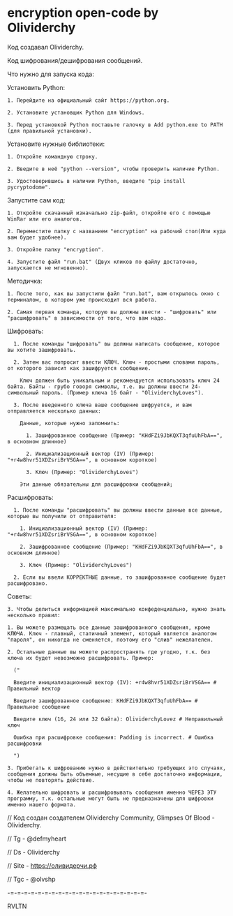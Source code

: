 # encryption open-code by Olividerchy
Код создавал Olividerchy.

Код шифрования/дешифрования сообщений. 

Что нужно для запуска кода:

  Установить Python:
  
    1. Перейдите на официальный сайт https://python.org. 
    
    2. Установите установщик Python для Windows.
    
    3. Перед установкой Python поставьте галочку в Add python.exe to PATH (для правильной установки).
    
  Установите нужные библиотеки:
  
    1. Откройте командную строку.
    
    2. Введите в неё "python --version", чтобы проверить наличие Python.
    
    3. Удостоверившись в наличии Python, введите "pip install pycryptodome". 
    
  Запустите сам код:
  
    1. Откройте скачанный изначально zip-файл, откройте его с помощью WinRar или его аналогов.
    
    2. Переместите папку с названием "encryption" на рабочий стол(Или куда вам будет удобнее).
    
    3. Откройте папку "encryption".
    
    4. Запустите файл "run.bat" (Двух кликов по файлу достаточно, запускается не мгновенно).
    
  Методичка:
  
    1. После того, как вы запустили файл "run.bat", вам открылось окно с терминалом, в котором уже происходит вся работа.
    
    2. Самая первая команда, которую вы должны ввести - "шифровать" или "расшифровать" в зависимости от того, что вам надо.
    
  Шифровать:
    
      1. После команды "шифровать" вы должны написать сообщение, которое вы хотите зашифровать.
      
      2. Затем вас попросит ввести КЛЮЧ. Ключ - простыми словами пароль, от которого зависит как зашифруется сообщение. 
      
        Ключ должен быть уникальным и рекомендуется использовать ключ 24 байта. Байты - грубо говоря символы, т.е. вы должны ввести 24-символьный пароль. (Пример ключа 16 байт - "OlividerchyLoves").
        
      3. После введенного ключа ваше сообщение шифруется, и вам отправляется несколько данных:
      
        Данные, которые нужно запомнить:
        
          1. Зашифрованное сообщение (Пример: "KHdFZi9JbKQXT3qfuUhFbA==", в основном длинное)
          
          2. Инициализационный вектор (IV) (Пример: "+r4w8hvr51XDZsriBrVSGA==", в основном короткое)
          
          3. Ключ (Пример: "OlividerchyLoves")
          
        Эти данные обязательны для расшифровки сообщений;
        
  Расшифровать:
    
      1. После команды "расшифровать" вы должны ввести данные все данные, которые вы получили от отправителя:
      
        1. Инициализационный вектор (IV) (Пример: "+r4w8hvr51XDZsriBrVSGA==", в основном короткое)
        
        2. Зашифрованное сообщение (Пример: "KHdFZi9JbKQXT3qfuUhFbA==", в основном длинное)
        
        3. Ключ (Пример: "OlividerchyLoves")
        
      2. Если вы ввели КОРРЕКТНЫЕ данные, то зашифрованное сообщение будет расшифровано.
      
Советы: 

    3. Чтобы делиться информацией максимально конфеденциально, нужно знать несколько правил:
    
    1. Вы можете размещать все данные зашифрованного сообщения, кроме КЛЮЧА. Ключ - главный, статичный элемент, который является аналогом "пароля", он никогда не сменяется, поэтому его "слив" нежелателен.
    
    2. Остальные данные вы можете распространять где угодно, т.к. без ключа их будет невозможно расшифровать. Пример:
    
      ("
      
      Введите инициализационный вектор (IV): +r4w8hvr51XDZsriBrVSGA== # Правильный вектор
      
      Введите зашифрованное сообщение: KHdFZi9JbKQXT3qfuUhFbA== # Правильное сообщение
      
      Введите ключ (16, 24 или 32 байта): OlividerchyLovez # Неправильный ключ
      
      Ошибка при расшифровке сообщения: Padding is incorrect. # Ошибка расшифровки 
      
      ")
      
    3. Прибегать к шифрованию нужно в действительно требующих это случаях, сообщения должны быть объемные, несущие в себе достаточно информации, чтобы не повторять действие.
    
    4. Желательно шифровать и расшифровывать сообщения именно ЧЕРЕЗ ЭТУ программу, т.к. остальные могут быть не предназначены для шифровки именно нашего формата.

// Код создан создателем Olividerchy Community, Glimpses Of Blood - Olividerchy. 

// Tg - @defmyheart

// Ds - Olividerchy

// Site - https://оливидерчи.рф

// Tgc - @olvshp

-=-=-=-=-=-=-=-=-=-=-=-=-=-=-=-=-=-=-=-=-

RVLTN
        
      
  
 
